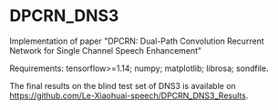 # DPCRN_DNS3
Implementation of paper "DPCRN: Dual-Path Convolution Recurrent Network for Single Channel Speech Enhancement"

Requirements:
tensorflow>=1.14;
numpy;
matplotlib;
librosa;
sondfile.

The final results on the blind test set of DNS3 is available on https://github.com/Le-Xiaohuai-speech/DPCRN_DNS3_Results.
